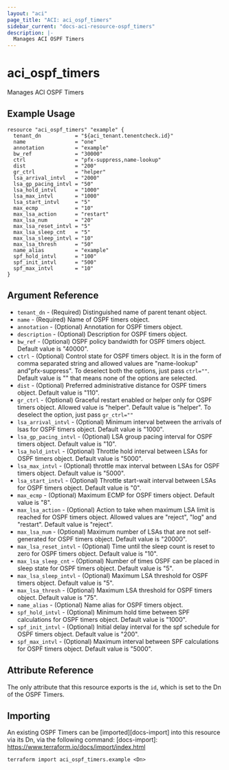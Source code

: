 ```yaml
---
layout: "aci"
page_title: "ACI: aci_ospf_timers"
sidebar_current: "docs-aci-resource-ospf_timers"
description: |-
  Manages ACI OSPF Timers
---
```


# aci_ospf_timers #
Manages ACI OSPF Timers

## Example Usage ##

```hcl
resource "aci_ospf_timers" "example" {
  tenant_dn           = "${aci_tenant.tenentcheck.id}"
  name                = "one"
  annotation          = "example"
  bw_ref              = "30000"
  ctrl                = "pfx-suppress,name-lookup"
  dist                = "200"
  gr_ctrl             = "helper"
  lsa_arrival_intvl   = "2000"
  lsa_gp_pacing_intvl = "50"
  lsa_hold_intvl      = "1000"
  lsa_max_intvl       = "1000"
  lsa_start_intvl     = "5"
  max_ecmp            = "10"
  max_lsa_action      = "restart"
  max_lsa_num         = "20"
  max_lsa_reset_intvl = "5"
  max_lsa_sleep_cnt   = "5"
  max_lsa_sleep_intvl = "10"
  max_lsa_thresh      = "50"
  name_alias          = "example"
  spf_hold_intvl      = "100"
  spf_init_intvl      = "500"
  spf_max_intvl       = "10"
}
```


## Argument Reference ##

* `tenant_dn` - (Required) Distinguished name of parent tenant object.
* `name` - (Required) Name of OSPF timers object.
* `annotation` - (Optional) Annotation for OSPF timers object.
* `description` - (Optional) Description for OSPF timers object.
* `bw_ref` - (Optional) OSPF policy bandwidth for OSPF timers object. Default value is "40000".
* `ctrl` - (Optional) Control state for OSPF timers object. It is in the form of comma separated string and allowed values are "name-lookup" and"pfx-suppress". To deselect both the options, just pass `ctrl=""`. Default value is "" that means none of the options are selected.
* `dist` - (Optional) Preferred administrative distance for OSPF timers object. Default value is "110".
* `gr_ctrl` - (Optional) Graceful restart enabled or helper only for OSPF timers object. Allowed value is "helper".  Default value is "helper". To deselect the option, just pass `gr_ctrl=""`
* `lsa_arrival_intvl` - (Optional) Minimum interval between the arrivals of lsas for OSPF timers object. Default value is "1000".
* `lsa_gp_pacing_intvl` - (Optional) LSA group pacing interval for OSPF timers object. Default value is "10".
* `lsa_hold_intvl` - (Optional) Throttle hold interval between LSAs for OSPF timers object. Default value is "5000".
* `lsa_max_intvl` - (Optional) throttle max interval between LSAs for OSPF timers object. Default value is "5000".
* `lsa_start_intvl` - (Optional) Throttle start-wait interval between LSAs for OSPF timers object. Default value is "0".
* `max_ecmp` - (Optional) Maximum ECMP for OSPF timers object. Default value is "8".
* `max_lsa_action` - (Optional) Action to take when maximum LSA limit is reached for OSPF timers object. Allowed values are "reject", "log" and "restart". Default value is "reject".
* `max_lsa_num` - (Optional) Maximum number of LSAs that are not self-generated for OSPF timers object. Default value is "20000".
* `max_lsa_reset_intvl` - (Optional) Time until the sleep count is reset to zero for OSPF timers object. Default value is "10".
* `max_lsa_sleep_cnt` - (Optional) Number of times OSPF can be placed in sleep state for OSPF timers object. Default value is "5".
* `max_lsa_sleep_intvl` - (Optional) Maximum LSA threshold for OSPF timers object. Default value is "5".
* `max_lsa_thresh` - (Optional) Maximum LSA threshold for OSPF timers object. Default value is "75".
* `name_alias` - (Optional) Name alias for OSPF timers object.
* `spf_hold_intvl` - (Optional) Minimum hold time between SPF calculations for OSPF timers object. Default value is "1000".
* `spf_init_intvl` - (Optional) Initial delay interval for the spf schedule for OSPF timers object. Default value is "200".
* `spf_max_intvl` - (Optional) Maximum interval between SPF calculations for OSPF timers object. Default value is "5000".



## Attribute Reference

The only attribute that this resource exports is the `id`, which is set to the
Dn of the OSPF Timers.

## Importing ##

An existing OSPF Timers can be [imported][docs-import] into this resource via its Dn, via the following command:
[docs-import]: https://www.terraform.io/docs/import/index.html


```
terraform import aci_ospf_timers.example <Dn>
```